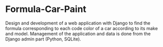 # Formula-Car-Paint
Design and development of a web application with Django to find the formula corresponding to each code color of a car according to its make and model. Management of the application and data is done from the Django admin part (Python, SQLite).
